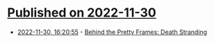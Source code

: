 # [Published on 2022-11-30](index.md)

* [2022-11-30, 16:20:55](https://lobste.rs/s/6j99hg/behind_pretty_frames_death_stranding) - [Behind the Pretty Frames: Death Stranding](https://mamoniem.com/behind-the-pretty-frames-death-stranding/)

